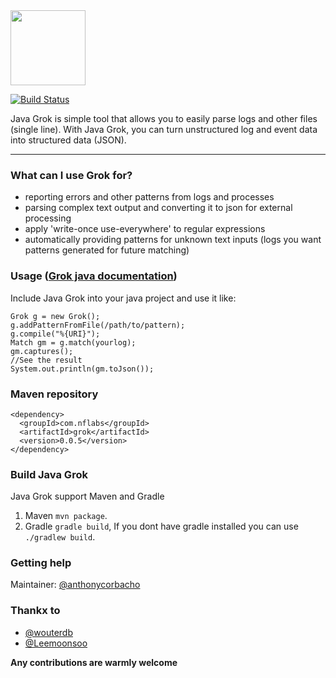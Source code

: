 <img src="http://peloton.nflabs.com/imgs/logo.png" height="120" align="bottom"/>

[![Build Status](https://secure.travis-ci.org/thekrakken/java-grok.png?branch=master)](https://travis-ci.org/thekrakken/java-grok)

Java Grok is simple tool that allows you to easily parse logs and other files (single line). With Java Grok, you can turn unstructured log and event data into structured data (JSON).


-----------------------

### What can I use Grok for?
* reporting errors and other patterns from logs and processes
* parsing complex text output and converting it to json for external processing
* apply 'write-once use-everywhere' to regular expressions
* automatically providing patterns for unknown text inputs (logs you want patterns generated for future matching)

### Usage ([Grok java documentation](http://grok.nflabs.com/javadoc))
Include Java Grok into your java project and use it like:

	Grok g = new Grok();
	g.addPatternFromFile(/path/to/pattern);
	g.compile("%{URI}");
	Match gm = g.match(yourlog);
	gm.captures();
	//See the result
	System.out.println(gm.toJson());

### Maven repository

	<dependency>
	  <groupId>com.nflabs</groupId>
	  <artifactId>grok</artifactId>
	  <version>0.0.5</version>
	</dependency>

### Build Java Grok

Java Grok support Maven and Gradle
 1. Maven ``mvn package``.
 2. Gradle ``gradle build``, If you dont have gradle installed you can use ``./gradlew build``.	

### Getting help
Maintainer: [@anthonycorbacho](https://github.com/anthonycorbacho)

### Thankx to
 * [@wouterdb](https://github.com/wouterdb)
 * [@Leemoonsoo](https://github.com/Leemoonsoo)
 
**Any contributions are warmly welcome**

